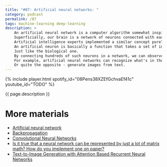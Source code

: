 ```yaml
---
title: "#87: Artificial neural networks: "
category: podcast
permalink: /87
tags: machine-learning deep-learning
description: >
    An artificial neural network is a computer algorithm somewhat inspired by our brains.
    Superficially, our brain is a network of neurons connected with each other and communicating via electrical impulses.
    Artificial intelligence experts implemented a similar concept purely in software.
    An artificial neuron is basically a function that takes a set of inputs and has an output.
    Just like the biological one.
    By connecting hundreds of such neurons in a network, we can observe quite _intelligent_ behaviours.
    For example, artificial neural networks can recognize what's in the image.
    Or quite the opposite - generate images from text.
---
```


{% include player.html spotify_id="08Pens38XZEfGchvaEf41c" youtube_id="TODO" %}

{{ page.description }}

<!--
But first things first.
Both inputs and outputs are basically just numbers.
The simplest neuron may take two numbers and return their sum or product.
In that case, the so-called _activation function_ is addition or multiplication respectively.
It's called _activtion_, because it decides whether our neuron "_activates_" with respect to inputs.
In other words, if it produces an output signal.
In practice, the activation function must be nonlinear, for example, logarithmic or exponential.

OK, so how does all this work together?
First of all, neurons are typically organized into a multi-layer network.
The outcome of one layer is propagated to the subsequent layer.
The number of layers and neurons in each layer comes from experimentation.
That's one of the deciding factors, how well the network operates.

The other factor is even more important.
One neuron may receive hundreds of inputs.
The activation function inside that neuron must decide, which inputs are more important than the others.
So, each input has a weight.
With one set of weights, our neural network may recognise cats and dogs.
The same network with different weights may translate from Polish to Chinese.
There may be hundreds of thousands of weights to adjust.
How do we come with them?
The secret is: we don't!

Instead, we create a rather random network that is not capable of doing anything useful.
Then we feed that network with, for example, pictures of cats and dogs.
By the way, a picture 1000 by 1000 pixels is represented as a million input.
One input number per pixel.
Anyway, our network digests that and produces a single number as an output.
That number is garbage because the network is random.
However!
We know what the output was supposed to be.
Let's say `0` for cat and `1` for a dog.
Then the algorithm known as _backpropagation_ adjusts each weight ever so slightly.
The next time the neural network receives a cat image, it is slightly closer to the expected outcome.

This process, known as supervised learning, is repeated for thousands if not millions of inputs.
After many hours of training, the network can recognize cats, tumours, or Chinese poems.

Artificial neural networks are actively studied.
For example **deep neural network** consists of multiple layers to support more complex problems.
**Recurrent neural network** supports the flow of signals in any direction, not only forward.
**Convolutional neural network** adds spatial filtering over input image.
All these techniques allow speech recognition, artificial image generation and more.

Interestingly, artificial neural networks were invented quite some time ago.
But only recent research, combined with growing hardware capabilities, allowed them to grow in significance.

That's it, thanks for listening, bye!
-->

# More materials

* [Artificial neural network](https://en.wikipedia.org/wiki/Artificial_neural_network)
* [Backpropagation](https://en.wikipedia.org/wiki/Backpropagation)
* [Convolutional Neural Networks](https://www.ibm.com/cloud/learn/convolutional-neural-networks)
* [Is it true that a neural network can be represented by just a lot of matrix math? How do you implement one on paper?](https://www.quora.com/Is-it-true-that-a-neural-network-can-be-represented-by-just-a-lot-of-matrix-math-How-do-you-implement-one-on-paper)
* [Text-to-Image Generation with Attention Based Recurrent Neural Networks](https://deepai.org/publication/text-to-image-generation-with-attention-based-recurrent-neural-networks) 
